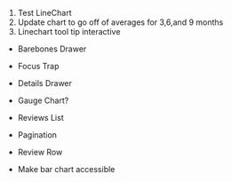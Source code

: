 1. Test LineChart
2. Update chart to go off of averages for 3,6,and 9 months
3. Linechart tool tip interactive

- Barebones Drawer
- Focus Trap
- Details Drawer
- Gauge Chart?
- Reviews List
- Pagination
- Review Row

- Make bar chart accessible
